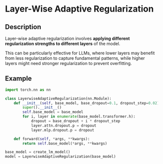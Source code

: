 # Layer-Wise Adaptive Regularization

## Description

Layer-wise adaptive regularization involves **applying different regularization strengths to different layers** of the model.

This can be particularly effective for LLMs, where lower layers may benefit from less regularization to capture fundamental patterns, while higher layers might need stronger regularization to prevent overfitting.

## Example

```python
import torch.nn as nn

class LayerwiseAdaptiveRegularization(nn.Module):
    def __init__(self, base_model, base_dropout=0.1, dropout_step=0.02):
        super().__init__()
        self.base_model = base_model
        for i, layer in enumerate(base_model.transformer.h):
            dropout = base_dropout + i * dropout_step
            layer.attn.dropout.p = dropout
            layer.mlp.dropout.p = dropout

    def forward(self, *args, **kwargs):
        return self.base_model(*args, **kwargs)

base_model = create_lm_model()
model = LayerwiseAdaptiveRegularization(base_model)
```
